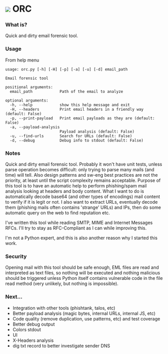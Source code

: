 <h1><img src="https://github.com/abyss93/orc/blob/master/logo/orc.png?raw=true"> ORC</h1>
<h3>What is?</h3>
Quick and dirty email forensic tool.

<h3>Usage</h3>
From help menu

```
usage: orc.py [-h] [-H] [-p] [-a] [-u] [-d] email_path

Email forensic tool

positional arguments:
  email_path            Path of the email to analyze

optional arguments:
  -h, --help            show this help message and exit
  -H, --headers         Print email headers in a friendly way (default: False)
  -p, --print-payload   Print email payloads as they are (default: False)
  -a, --payload-analysis
                        Payload analysis (default: False)
  -u, --find-urls       Search for URLs (default: False)
  -d, --debug           Debug info to stdout (default: False)
```

<h3>Notes</h3>
Quick and dirty email forensic tool. Probably it won't have unit tests, unless parse operation becomes difficult: only trying to parse many mails (and time) will tell.
Also design patterns and sw-eng best practices are not the priority, at least until the script complexity remains acceptable.
Purpose of this tool is to have an automatic help to perform phishing/spam mail analysis looking at headers and body content. What I want to do is automatically decode base64 (and other types of encodings) mail content to verify if it is legit or not. I also want to extract URLs, eventually decode them (phishing mails often contains 'strange' URLs) and IPs, then do some automatic query on the web to find reputation etc.

I've written this tool while reading SMTP, MIME and Internet Messages RFCs. I'll try to stay as RFC-Compliant as I can while improving this.

I'm not a Python expert, and this is also another reason why I started this work.

<h3>Security</h3>
Opening mail with this tool should be safe enough, EML files are read and interpreted as text files, so nothing will be executed and nothing malicious should be triggered unless Python itself contains vulnerable code in the file read method (very unlikely, but nothing is impossible).

<h3>Next...</h3>
<ul>
<li>Integration with other tools (phishtank, talos, etc)</li>
<li>Better payload analysis (magic bytes, internal URLs, internal JS, etc)</li>
<li>Code quality (remove duplication, use patterns, etc) and test coverage</li>
<li>Better debug output</li>
<li>Colors stdout</li>
<li>UI</li>
<li>X-Headers analysis</li>
<li>dig txt record to better investigate sender DNS</li>
</ul>